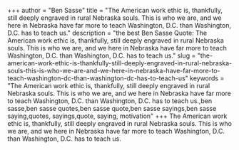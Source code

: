 +++
author = "Ben Sasse"
title = "The American work ethic is, thankfully, still deeply engraved in rural Nebraska souls. This is who we are, and we here in Nebraska have far more to teach Washington, D.C. than Washington, D.C. has to teach us."
description = "the best Ben Sasse Quote: The American work ethic is, thankfully, still deeply engraved in rural Nebraska souls. This is who we are, and we here in Nebraska have far more to teach Washington, D.C. than Washington, D.C. has to teach us."
slug = "the-american-work-ethic-is-thankfully-still-deeply-engraved-in-rural-nebraska-souls-this-is-who-we-are-and-we-here-in-nebraska-have-far-more-to-teach-washington-dc-than-washington-dc-has-to-teach-us"
keywords = "The American work ethic is, thankfully, still deeply engraved in rural Nebraska souls. This is who we are, and we here in Nebraska have far more to teach Washington, D.C. than Washington, D.C. has to teach us.,ben sasse,ben sasse quotes,ben sasse quote,ben sasse sayings,ben sasse saying,quotes, sayings,quote, saying, motivation"
+++
The American work ethic is, thankfully, still deeply engraved in rural Nebraska souls. This is who we are, and we here in Nebraska have far more to teach Washington, D.C. than Washington, D.C. has to teach us.
